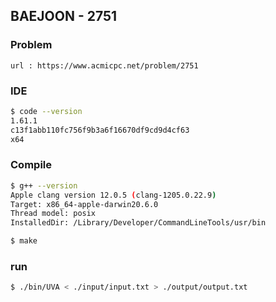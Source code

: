  
## BAEJOON - 2751

### Problem        
    url : https://www.acmicpc.net/problem/2751

### IDE 
```bash
$ code --version
1.61.1
c13f1abb110fc756f9b3a6f16670df9cd9d4cf63
x64
```

### Compile
```bash
$ g++ --version
Apple clang version 12.0.5 (clang-1205.0.22.9)
Target: x86_64-apple-darwin20.6.0
Thread model: posix
InstalledDir: /Library/Developer/CommandLineTools/usr/bin

$ make
```

### run
```bash
$ ./bin/UVA < ./input/input.txt > ./output/output.txt
```


